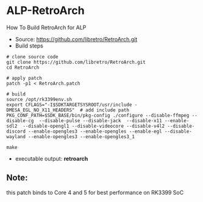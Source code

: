 # ALP-RetroArch

How To Build RetroArch for ALP

- Source: https://github.com/libretro/RetroArch.git
- Build steps
```	
# clone source code
git clone https://github.com/libretro/RetroArch.git
cd RetroArch
 
# apply patch 
patch -p1 < RetroArch.patch

# build
source /opt/rk3399env.sh
export CFLAGS="-I$SDKTARGETSYSROOT/usr/include -DMESA_EGL_NO_X11_HEADERS"  # add include path 
PKG_CONF_PATH=$SDK_BASE/bin/pkg-config ./configure --disable-ffmpeg --disable-cg  --disable-pulse --disable-jack  --disable-x11 --enable-sdl2  --disable-opengl1 --disable-videocore --disable-v4l2 --disable-discord --enable-opengles3 --enable-opengles --enable-egl --disable-wayland --enable-opengles3 --enable-opengles3_1
 
make
```
- executable output:
	**retroarch** 
  
## Note:
  this patch binds to Core 4 and 5 for best performance on RK3399 SoC
